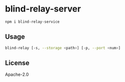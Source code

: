 # blind-relay-server

```sh
npm i blind-relay-service
```

## Usage

```sh
blind-relay [-s, --storage <path>] [-p, --port <num>]
```

## License

Apache-2.0
